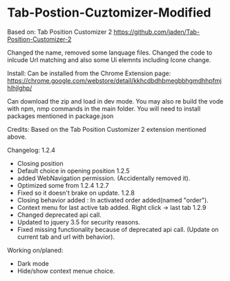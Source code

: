 # Tab-Postion-Cuztomizer-Modified

Based on: Tab Position Customizer 2
https://github.com/jaden/Tab-Position-Customizer-2

Changed the name, removed some lanquage files. Changed the code to inlcude Url matching and also some Ui elemnts including Icone change. 

Install:
Can be installed from the Chrome Extension page:
https://chrome.google.com/webstore/detail/kkhcdbdhbmegbbhgmdhhpfmjhlhjlghp/

Can download the zip and load in dev mode. You may also re build the vode with npm, nmp commands in the main folder. You will need to install packages mentioned in package.json

Credits:
Based on the Tab Position Customizer 2 extension mentioned above. 

Changelog: 
1.2.4
+ Closing position
+ Default choice in opening position
1.2.5
+ added WebNavigation permission. (Accidentally removed it). 
+ Optimized some from 1.2.4
1.2.7
+ Fixed so it doesn't brake on update. 
1.2.8
+ Closing behavior added : In activated order added(named "order"). 
+ Context menu for last active tab added. Right click -> last tab
1.2.9
+ Changed deprecated api call. 
+ Updated to jquery 3.5 for security reasons. 
+ Fixed missing functionality because of deprecated api call. (Update on current tab and url with behavior). 

Working on/planed: 
+ Dark mode
+ Hide/show context menue choice. 
